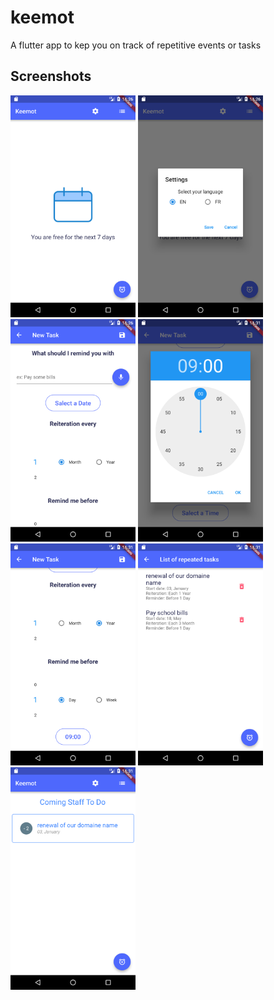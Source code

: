 # keemot

A flutter app to kep you on track of repetitive events or tasks

## Screenshots 

<img src="https://github.com/SlimenTN/keemot/blob/master/images/doc/1.png" width="200"> <img 
src="https://github.com/SlimenTN/keemot/blob/master/images/doc/2.png" width="200"> <img 
src="https://github.com/SlimenTN/keemot/blob/master/images/doc/3.png" width="200"> <img 
src="https://github.com/SlimenTN/keemot/blob/master/images/doc/4.png" width="200"> <img 
src="https://github.com/SlimenTN/keemot/blob/master/images/doc/5.png" width="200"> <img 
src="https://github.com/SlimenTN/keemot/blob/master/images/doc/6.png" width="200"> <img 
src="https://github.com/SlimenTN/keemot/blob/master/images/doc/7.png" width="200">
